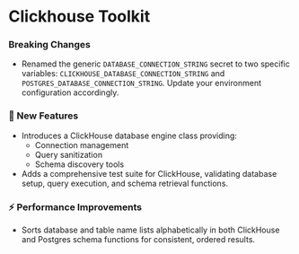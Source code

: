 # Clickhouse Toolkit

### Breaking Changes
- Renamed the generic `DATABASE_CONNECTION_STRING` secret to two specific variables: `CLICKHOUSE_DATABASE_CONNECTION_STRING` and `POSTGRES_DATABASE_CONNECTION_STRING`. Update your environment configuration accordingly.

### 🚀 New Features
- Introduces a ClickHouse database engine class providing:
  - Connection management
  - Query sanitization
  - Schema discovery tools
- Adds a comprehensive test suite for ClickHouse, validating database setup, query execution, and schema retrieval functions.

### ⚡ Performance Improvements
- Sorts database and table name lists alphabetically in both ClickHouse and Postgres schema functions for consistent, ordered results.